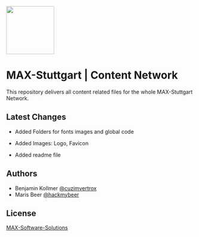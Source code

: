 
<img src="./assets/img/logo/max-logo-svg.svg" width="128px">

    
# MAX-Stuttgart | Content Network

This repository delivers all content related files for the whole MAX-Stuttgart Network. 

## Latest Changes

- Added Folders for fonts images and global code

- Added Images: Logo, Favicon

- Added readme file



  


  
## Authors

- Benjamin Kollmer [@cuzimvertrox](https://github.com/cuzimvertrox)
- Maris Beer [@hackmybeer](https://www.github.com/hackmybeer)

  
## License

[MAX-Software-Solutions](https://license.max-stuttgart.de/)
  
